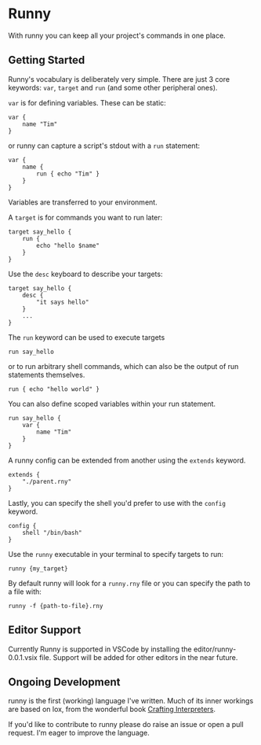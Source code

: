 # Runny

With runny you can keep all your project's commands in one place.

## Getting Started

Runny's vocabulary is deliberately very simple. There are just 3 core keywords: `var`, `target` and `run` (and some other peripheral ones).

`var` is for defining variables. These can be static:
```
var {
    name "Tim"
}
```
or runny can capture a script's stdout with a `run` statement:
```
var {
    name {
        run { echo "Tim" }
    }
}
```
Variables are transferred to your environment.


A `target` is for commands you want to run later:
```
target say_hello {
    run {
        echo "hello $name"
    }
}
```
Use the `desc` keyboard to describe your targets:
```
target say_hello {
    desc {
        "it says hello"
    }
    ...
}
```

The `run` keyword can be used to execute targets
```
run say_hello
```
or to run arbitrary shell commands, which can also be the output of run statements themselves.
```
run { echo "hello world" }
```
You can also define scoped variables within your run statement.
```
run say_hello {
    var {
        name "Tim"
    }
}
```
A runny config can be extended from another using the `extends` keyword.
```
extends {
    "./parent.rny"
}
```

Lastly, you can specify the shell you'd prefer to use with the `config` keyword.
```
config {
    shell "/bin/bash"
}
```

Use the `runny` executable in your terminal to specify targets to run:
```
runny {my_target}
```

By default runny will look for a `runny.rny` file or you can specify the path to a file with:
```
runny -f {path-to-file}.rny
```

## Editor Support
Currently Runny is supported in VSCode by installing the editor/runny-0.0.1.vsix file. Support will be added for other editors in the near future.

## Ongoing Development
runny is the first (working) language I've written. Much of its inner workings are based on lox, from the wonderful book [Crafting Interpreters](https://craftinginterpreters.com).

If you'd like to contribute to runny please do raise an issue or open a pull request. I'm eager to improve the language.